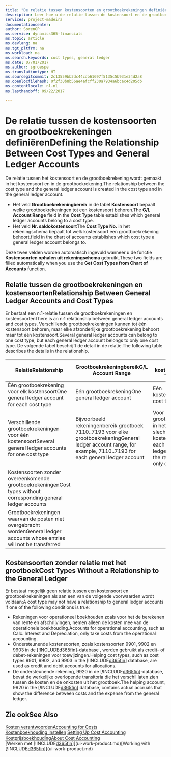 ```yaml
---
title: "De relatie tussen kostensoorten en grootboekrekeningen definiëren | Microsoft Docs"
description: Leer hoe u de relatie tussen de kostensoort en de grootboekrekening definieert.
services: project-madeira
documentationcenter: 
author: SorenGP
ms.service: dynamics365-financials
ms.topic: article
ms.devlang: na
ms.tgt_pltfrm: na
ms.workload: na
ms.search.keywords: cost types, general ledger
ms.date: 07/01/2017
ms.author: sgroespe
ms.translationtype: HT
ms.sourcegitcommit: 2c13559bb3dc44cdb61697f5135c5b931e34d2a8
ms.openlocfilehash: 0f2f30b8b56ae4afcff230a7934a6bcac4d205db
ms.contentlocale: nl-nl
ms.lasthandoff: 09/22/2017

---
```

# <a name="defining-the-relationship-between-cost-types-and-general-ledger-accounts"></a><span data-ttu-id="09b2c-103">De relatie tussen de kostensoorten en grootboekrekeningen definiëren</span><span class="sxs-lookup"><span data-stu-id="09b2c-103">Defining the Relationship Between Cost Types and General Ledger Accounts</span></span>
<span data-ttu-id="09b2c-104">De relatie tussen het kostensoort en de grootboekrekening wordt gemaakt in het kostensoort en in de grootboekrekening.</span><span class="sxs-lookup"><span data-stu-id="09b2c-104">The relationship between the cost type and the general ledger account is created in the cost type and in the general ledger account.</span></span>  

* <span data-ttu-id="09b2c-105">Het veld **Grootboekrekeningbereik** in de tabel **Kostensoort** bepaalt welke grootboekrekeningen tot een kostensoort behoren.</span><span class="sxs-lookup"><span data-stu-id="09b2c-105">The **G/L Account Range** field in the **Cost Type** table establishes which general ledger accounts belong to a cost type.</span></span>  
* <span data-ttu-id="09b2c-106">Het veld **Nr. saldokostensoort**</span><span class="sxs-lookup"><span data-stu-id="09b2c-106">The **Cost Type No.**</span></span> <span data-ttu-id="09b2c-107">in het rekeningschema bepaalt tot welk kostensoort een grootboekrekening behoort.</span><span class="sxs-lookup"><span data-stu-id="09b2c-107">field in the chart of accounts establishes which cost type a general ledger account belongs to.</span></span>  

<span data-ttu-id="09b2c-108">Deze twee velden worden automatisch ingevuld wanneer u de functie **Kostensoorten ophalen uit rekeningschema** gebruikt.</span><span class="sxs-lookup"><span data-stu-id="09b2c-108">These two fields are filled automatically when you use the **Get Cost Types from Chart of Accounts** function.</span></span>  

## <a name="relationship-between-general-ledger-accounts-and-cost-types"></a><span data-ttu-id="09b2c-109">Relatie tussen de grootboekrekeningen en kostensoorten</span><span class="sxs-lookup"><span data-stu-id="09b2c-109">Relationship Between General Ledger Accounts and Cost Types</span></span>  
<span data-ttu-id="09b2c-110">Er bestaat een n:1-relatie tussen de grootboekrekeningen en kostensoorten</span><span class="sxs-lookup"><span data-stu-id="09b2c-110">There is an n:1 relationship between general ledger accounts and cost types.</span></span> <span data-ttu-id="09b2c-111">Verschillende grootboekrekeningen kunnen tot één kostensoort behoren, maar elke afzonderlijke grootboekrekening behoort maar tot één kostensoort.</span><span class="sxs-lookup"><span data-stu-id="09b2c-111">Several general ledger accounts can belong to one cost type, but each general ledger account belongs to only one cost type.</span></span> <span data-ttu-id="09b2c-112">De volgende tabel beschrijft de detail in de relatie.</span><span class="sxs-lookup"><span data-stu-id="09b2c-112">The following table describes the details in the relationship.</span></span>  

|<span data-ttu-id="09b2c-113">Relatie</span><span class="sxs-lookup"><span data-stu-id="09b2c-113">Relationship</span></span>|<span data-ttu-id="09b2c-114">**Grootboekrekeningbereik**</span><span class="sxs-lookup"><span data-stu-id="09b2c-114">**G/L Account Range**</span></span>|<span data-ttu-id="09b2c-115">**Nr. kostensoort**</span><span class="sxs-lookup"><span data-stu-id="09b2c-115">**Cost Type No.**</span></span>|  
|------------------|------------------------------------------------|-------------------------------------------|  
|<span data-ttu-id="09b2c-116">Één grootboekrekening voor elk kostensoort</span><span class="sxs-lookup"><span data-stu-id="09b2c-116">One general ledger account for each cost type</span></span>|<span data-ttu-id="09b2c-117">Eén grootboekrekening</span><span class="sxs-lookup"><span data-stu-id="09b2c-117">One general ledger account</span></span>|<span data-ttu-id="09b2c-118">Eén kostensoort</span><span class="sxs-lookup"><span data-stu-id="09b2c-118">One cost type</span></span>|  
|<span data-ttu-id="09b2c-119">Verschillende grootboekrekeningen voor één kostensoort</span><span class="sxs-lookup"><span data-stu-id="09b2c-119">Several general ledger accounts for one cost type</span></span>|<span data-ttu-id="09b2c-120">Bijvoorbeeld rekeningenbereik grootboek 7110..7193 voor elke grootboekrekening</span><span class="sxs-lookup"><span data-stu-id="09b2c-120">General ledger account range, for example, 7110..7193 for each general ledger account</span></span>|<span data-ttu-id="09b2c-121">Voor elke grootboekrekening in het bereik is slechts één kostensoort</span><span class="sxs-lookup"><span data-stu-id="09b2c-121">For each general ledger account in the range, there is only one cost type</span></span>|  
|<span data-ttu-id="09b2c-122">Kostensoorten zonder overeenkomende grootboekrekeningen</span><span class="sxs-lookup"><span data-stu-id="09b2c-122">Cost types without corresponding general ledger accounts</span></span>|<Empty>||  
|<span data-ttu-id="09b2c-123">Grootboekrekeningen waarvan de posten niet overgebracht worden</span><span class="sxs-lookup"><span data-stu-id="09b2c-123">General ledger accounts whose entries will not be transferred</span></span>||<Empty>|  

## <a name="cost-types-without-a-relationship-to-the-general-ledger"></a><span data-ttu-id="09b2c-124">Kostensoorten zonder relatie met het grootboek</span><span class="sxs-lookup"><span data-stu-id="09b2c-124">Cost Types Without a Relationship to the General Ledger</span></span>  
<span data-ttu-id="09b2c-125">Er bestaat mogelijk geen relatie tussen een kostensoort en grootboekrekeningen als aan een van de volgende voorwaarden wordt voldaan:</span><span class="sxs-lookup"><span data-stu-id="09b2c-125">A cost type may not have a relationship to general ledger accounts if one of the following conditions is true:</span></span>  

* <span data-ttu-id="09b2c-126">Rekeningen voor operationeel boekhouden zoals voor het de berekenen van rente en afschrijvingen, nemen alleen de kosten mee van de operationele boekhouding.</span><span class="sxs-lookup"><span data-stu-id="09b2c-126">Accounts for operational accounting, such as Calc. Interest and Depreciation, only take costs from the operational accounting.</span></span>  
* <span data-ttu-id="09b2c-127">Ondersteunende kostensoorten, zoals kostensoorten 9901, 9902 en 9903 in de [!INCLUDE[d365fin](includes/d365fin_md.md)]-database , worden gebruikt als credit- of debet-rekeningen voor toewijzingen.</span><span class="sxs-lookup"><span data-stu-id="09b2c-127">Helping cost types, such as cost types 9901, 9902, and 9903 in the [!INCLUDE[d365fin](includes/d365fin_md.md)] database, are used as credit and debit accounts for allocations.</span></span>  
* <span data-ttu-id="09b2c-128">De ondersteunende rekening, 9920 in de [!INCLUDE[d365fin](includes/d365fin_md.md)]-database, bevat de werkelijke overlopende transitoria die het verschil laten zien tussen de kosten en de onkosten uit het grootboek.</span><span class="sxs-lookup"><span data-stu-id="09b2c-128">The helping account, 9920 in the [!INCLUDE[d365fin](includes/d365fin_md.md)] database, contains actual accruals that show the difference between costs and the expense from the general ledger.</span></span>  

## <a name="see-also"></a><span data-ttu-id="09b2c-129">Zie ook</span><span class="sxs-lookup"><span data-stu-id="09b2c-129">See Also</span></span>  
[<span data-ttu-id="09b2c-130">Kosten verantwoorden</span><span class="sxs-lookup"><span data-stu-id="09b2c-130">Accounting for Costs</span></span>](finance-manage-cost-accounting.md)  
<span data-ttu-id="09b2c-131">[Kostenboekhouding instellen](finance-set-up-cost-accounting.md) </span><span class="sxs-lookup"><span data-stu-id="09b2c-131">[Setting Up Cost Accounting](finance-set-up-cost-accounting.md) </span></span>  
[<span data-ttu-id="09b2c-132">Kostprijsboekhouding</span><span class="sxs-lookup"><span data-stu-id="09b2c-132">About Cost Accounting</span></span>](finance-about-cost-accounting.md)  
<span data-ttu-id="09b2c-133">[Werken met [!INCLUDE[d365fin](includes/d365fin_md.md)]](ui-work-product.md)</span><span class="sxs-lookup"><span data-stu-id="09b2c-133">[Working with [!INCLUDE[d365fin](includes/d365fin_md.md)]](ui-work-product.md)</span></span>

